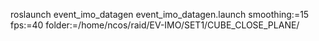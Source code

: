 
roslaunch event_imo_datagen event_imo_datagen.launch smoothing:=15 fps:=40 folder:=/home/ncos/raid/EV-IMO/SET1/CUBE_CLOSE_PLANE/
